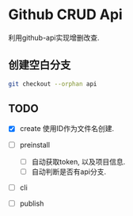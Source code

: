 # Github CRUD Api

利用github-api实现增删改查.

## 创建空白分支

```bash
git checkout --orphan api
```

## TODO

- [x] create 使用ID作为文件名创建.

- [ ] preinstall
  - [ ] 自动获取token, 以及项目信息.
  - [ ] 自动判断是否有api分支.

- [ ] cli

- [ ] publish
